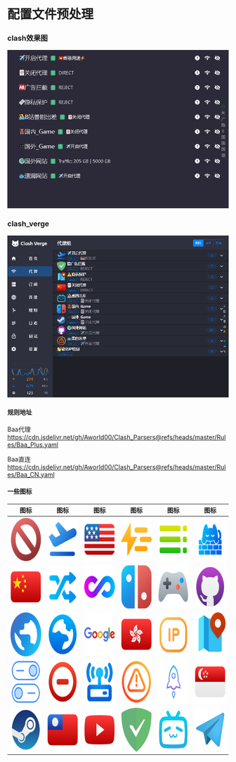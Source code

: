 # 配置文件预处理

### clash效果图
![](https://github.com/Aworld00/Clash_Parsers/blob/master/Image/clash_rendering.png)
### clash_verge
![](https://github.com/Aworld00/Clash_Parsers/blob/master/Image/clash_verge_rendering.png)
#### 规则地址
Baa代理
https://cdn.jsdelivr.net/gh/Aworld00/Clash_Parsers@refs/heads/master/Rules/Baa_Plus.yaml

Baa直连
https://cdn.jsdelivr.net/gh/Aworld00/Clash_Parsers@refs/heads/master/Rules/Baa_CN.yaml
#### 一些图标
| 图标 | 图标 | 图标 | 图标 | 图标 | 图标 |
|------|------|------|------|------|------|
| <img src="https://github.com/Aworld00/Clash_Parsers/blob/master/Icon/Adblock.png" width="100" height="100" alt="Adblock"> | <img src="https://github.com/Aworld00/Clash_Parsers/blob/master/Icon/Airport.png" width="100" height="100" alt="Airport"> | <img src="https://github.com/Aworld00/Clash_Parsers/blob/master/Icon/America.png" width="100" height="100" alt="America"> | <img src="https://github.com/Aworld00/Clash_Parsers/blob/master/Icon/Auto.png" width="100" height="100" alt="Auto"> | <img src="https://github.com/Aworld00/Clash_Parsers/blob/master/Icon/Balance.png" width="100" height="100" alt="Balance"> | <img src="https://github.com/Aworld00/Clash_Parsers/blob/master/Icon/Catnet.png" width="100" height="100" alt="Catnet"> |
| <img src="https://github.com/Aworld00/Clash_Parsers/blob/master/Icon/China.png" width="100" height="100" alt="China"> | <img src="https://github.com/Aworld00/Clash_Parsers/blob/master/Icon/Fallback.png" width="100" height="100" alt="Fallback"> | <img src="https://github.com/Aworld00/Clash_Parsers/blob/master/Icon/Final.png" width="100" height="100" alt="Final"> | <img src="https://github.com/Aworld00/Clash_Parsers/blob/master/Icon/Game.png" width="100" height="100" alt="Game"> | <img src="https://github.com/Aworld00/Clash_Parsers/blob/master/Icon/Game_2.png" width="100" height="100" alt="Game_2"> | <img src="https://github.com/Aworld00/Clash_Parsers/blob/master/Icon/GitHub.png" width="100" height="100" alt="GitHub"> |
| <img src="https://github.com/Aworld00/Clash_Parsers/blob/master/Icon/Global.png" width="100" height="100" alt="Global"> | <img src="https://github.com/Aworld00/Clash_Parsers/blob/master/Icon/Global_2.png" width="100" height="100" alt="Global_2"> | <img src="https://github.com/Aworld00/Clash_Parsers/blob/master/Icon/Google.png" width="100" height="100" alt="Google"> | <img src="https://github.com/Aworld00/Clash_Parsers/blob/master/Icon/Hong_Kong.png" width="100" height="100" alt="Hong_Kong"> | <img src="https://github.com/Aworld00/Clash_Parsers/blob/master/Icon/Ip.png" width="100" height="100" alt="Ip"> | <img src="https://github.com/Aworld00/Clash_Parsers/blob/master/Icon/Ip_2.png" width="100" height="100" alt="Ip_2"> |
| <img src="https://github.com/Aworld00/Clash_Parsers/blob/master/Icon/Match.png" width="100" height="100" alt="Match"> | <img src="https://github.com/Aworld00/Clash_Parsers/blob/master/Icon/Reject.png" width="100" height="100" alt="Reject"> | <img src="https://github.com/Aworld00/Clash_Parsers/blob/master/Icon/SSID.png" width="100" height="100" alt="SSID"> | <img src="https://github.com/Aworld00/Clash_Parsers/blob/master/Icon/Select.png" width="100" height="100" alt="Select"> | <img src="https://github.com/Aworld00/Clash_Parsers/blob/master/Icon/Shadowrocket.png" width="100" height="100" alt="Shadowrocket"> | <img src="https://github.com/Aworld00/Clash_Parsers/blob/master/Icon/Singapore.png" width="100" height="100" alt="Singapore"> |
| <img src="https://github.com/Aworld00/Clash_Parsers/blob/master/Icon/Steam.png" width="100" height="100" alt="Steam"> | <img src="https://github.com/Aworld00/Clash_Parsers/blob/master/Icon/TaiWan.png" width="100" height="100" alt="TaiWan"> | <img src="https://github.com/Aworld00/Clash_Parsers/blob/master/Icon/YouTube.png" width="100" height="100" alt="YouTube"> | <img src="https://github.com/Aworld00/Clash_Parsers/blob/master/Icon/adguard.png" width="100" height="100" alt="adguard"> | <img src="https://github.com/Aworld00/Clash_Parsers/blob/master/Icon/bilibili.png" width="100" height="100" alt="bilibili"> | <img src="https://github.com/Aworld00/Clash_Parsers/blob/master/Icon/Telegram.png" width="100" height="100" alt="Telegram"> |

